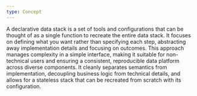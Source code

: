 ```yaml
---
type: Concept
---
```


A declarative data stack is a set of tools and configurations that can be thought of as a single function to recreate the entire data stack. It focuses on defining what you want rather than specifying each step, abstracting away implementation details and focusing on outcomes. This approach manages complexity in a simple interface, making it suitable for non-technical users and ensuring a consistent, reproducible data platform across diverse components. It cleanly separates semantics from implementation, decoupling business logic from technical details, and allows for a stateless stack that can be recreated from scratch with its configuration.